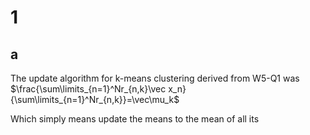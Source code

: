 # 1
## a

The update algorithm for k-means clustering derived from W5-Q1 was
$\frac{\sum\limits_{n=1}^Nr_{n,k}\vec x_n}{\sum\limits_{n=1}^Nr_{n,k}}=\vec\mu_k$

Which simply means update the means to the mean of all its 
